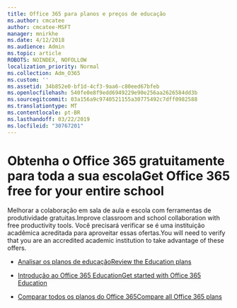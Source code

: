 ```yaml
---
title: Office 365 para planos e preços de educação
ms.author: cmcatee
author: cmcatee-MSFT
manager: mnirkhe
ms.date: 4/12/2018
ms.audience: Admin
ms.topic: article
ROBOTS: NOINDEX, NOFOLLOW
localization_priority: Normal
ms.collection: Adm_O365
ms.custom: ''
ms.assetid: 34b852e0-bf1d-4cf3-9aa6-c80eed67bfeb
ms.openlocfilehash: 540fe0e8f9edd6949229e90e256aa2626584dd3b
ms.sourcegitcommit: 03a156a9c9740521155a30775492c7dff0982588
ms.translationtype: MT
ms.contentlocale: pt-BR
ms.lasthandoff: 03/22/2019
ms.locfileid: "30767201"
---
```

# <a name="get-office-365-free-for-your-entire-school"></a><span data-ttu-id="287a6-102">Obtenha o Office 365 gratuitamente para toda a sua escola</span><span class="sxs-lookup"><span data-stu-id="287a6-102">Get Office 365 free for your entire school</span></span>

<span data-ttu-id="287a6-103">Melhorar a colaboração em sala de aula e escola com ferramentas de produtividade gratuitas.</span><span class="sxs-lookup"><span data-stu-id="287a6-103">Improve classroom and school collaboration with free productivity tools.</span></span> <span data-ttu-id="287a6-104">Você precisará verificar se é uma instituição acadêmica acreditada para aproveitar essas ofertas.</span><span class="sxs-lookup"><span data-stu-id="287a6-104">You will need to verify that you are an accredited academic institution to take advantage of these offers.</span></span>
  
- [<span data-ttu-id="287a6-105">Analisar os planos de educação</span><span class="sxs-lookup"><span data-stu-id="287a6-105">Review the Education plans</span></span>](https://products.office.com/academic/compare-office-365-education-plans)
    
- [<span data-ttu-id="287a6-106">Introdução ao Office 365 Education</span><span class="sxs-lookup"><span data-stu-id="287a6-106">Get started with Office 365 Education</span></span>](https://support.office.com/article/ab02abe5-a1ee-458c-b749-5b44416ccf1)
    
- [<span data-ttu-id="287a6-107">Comparar todos os planos do Office 365</span><span class="sxs-lookup"><span data-stu-id="287a6-107">Compare all Office 365 plans</span></span>](https://products.office.com/business/compare-more-office-365-for-business-plans)
    

